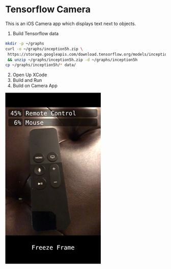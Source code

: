 # Tensorflow Camera

This is an iOS Camera app which displays text next to objects.

1. Build Tensorflow data

```bash
mkdir -p ~/graphs
curl -o ~/graphs/inception5h.zip \
 https://storage.googleapis.com/download.tensorflow.org/models/inception5h.zip \
 && unzip ~/graphs/inception5h.zip -d ~/graphs/inception5h
cp ~/graphs/inception5h/* data/
```

2. Open Up XCode
3. Build and Run
4. Build on Camera App

<img src="screenshot.png?raw=true" width="300px" />
